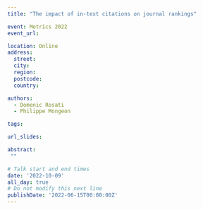 ```yaml
---
title: "The impact of in-text citations on journal rankings"

event: Metrics 2022
event_url: 

location: Online
address:
  street: 
  city: 
  region: 
  postcode: 
  country: 

authors:
  - Domenic Rosati
  - Philippe Mongeon

tags:

url_slides: 

abstract:
 ""

# Talk start and end times
date: '2022-10-09'
all_day: true
# Do not modify this next line
publishDate: '2022-06-15T00:00:00Z'
---
```

